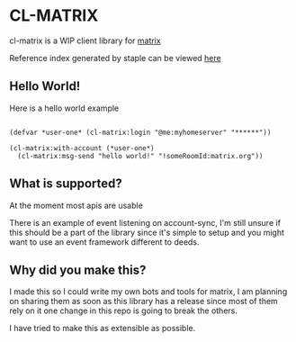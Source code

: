 # CL-MATRIX
cl-matrix is a WIP client library for [matrix](https://matrix.org)

Reference index generated by staple can be viewed [here](https://gnuxie.gitlab.io/cl-matrix)

## Hello World!
Here is a hello world example

```

(defvar *user-one* (cl-matrix:login "@me:myhomeserver" "******"))

(cl-matrix:with-account (*user-one*)
  (cl-matrix:msg-send "hello world!" "!someRoomId:matrix.org"))
```

## What is supported?
At the moment most apis are usable

There is an example of event listening on account-sync,
I'm still unsure if this should be a part of the library since it's simple to setup and you might want to use an event framework different to deeds.

## Why did you make this?
I made this so I could write my own bots and tools for matrix, I am planning on sharing them as soon as this library has a release since most of them rely on it one change in this repo is going to break the others.

I have tried to make this as extensible as possible.

